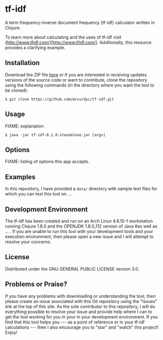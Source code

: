 # tf-idf

A term frequency-inverse document frequency (tf-idf) calculator written in Clojure.

To learn more about calculating and the uses of tf-idf visit
(http://www.tfidf.com/)[http://www.tfidf.com/]. Additionally, this resource provides a clarifying
example.

## Installation

Download the ZIP file [here](https://github.com/mccurdyc/tf-idf/archive/master.zip) or if you are
interested in receiving updates versions of the source code or want to contribute, clone the repository
using the following commands (in the directory where you want the tool to be cloned):

```
$ git clone https://github.com/mccurdyc/tf-idf.git
```

## Usage

FIXME: explanation

    $ java -jar tf-idf-0.1.0-standalone.jar [args]

## Options

FIXME: listing of options this app accepts.

## Examples

In this repository, I have provided a `data/` directory with sample text files for which you can
test this tool on.
...

## Development Environment

The tf-idf has been created and run on an Arch Linux 4.8.10-1 workstation running Clojure 1.8.0 and the
OPENJDK 1.8.0_112 version of Java #as well as ... . If you are unable to run this tool with your development tools and
your execution environment, then please open a new issue and I will attempt to resolve your concerns.

## License

Distributed under the GNU GENERAL PUBLIC LICENSE version 3.0.

## Problems or Praise?

If you have any problems with downloading or understanding the tool, then please create an issue associated
with this Git repository using the "Issues" link at the top of this site. As the sole contributor to this
repository, I will do everything possible to resolve your issue and provide help where I can to get the
tool working for you in your in your development environment. If you find that this tool helps you
--- as a point of reference or in your tf-idf calculations --- then I also encourage you to "star"
and "watch" this project! Enjoy!
